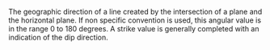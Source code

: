 The geographic direction of a line created by the intersection of a plane and the horizontal plane. If non specific convention is used, this angular value is in the range 0 to 180 degrees. A strike value is generally completed with an indication of the dip direction.

